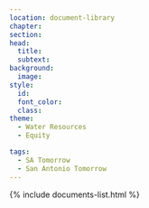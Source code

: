 ```yaml
---
location: document-library
chapter:
section:
head:
  title:
  subtext:
background:
  image:
style:
  id:
  font_color:
  class: 
theme:
  - Water Resources
  - Equity

tags:
  - SA Tomorrow
  - San Antonio Tomorrow  
---
```


{% include documents-list.html %}
